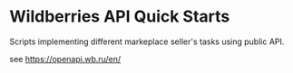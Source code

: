 # Wildberries API Quick Starts

Scripts implementing different markeplace seller's tasks using public API.


see https://openapi.wb.ru/en/
